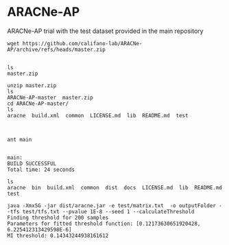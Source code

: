 # ARACNe-AP
ARACNe-AP trial with the test dataset provided in the main repository


	wget https://github.com/califano-lab/ARACNe-AP/archive/refs/heads/master.zip


	ls
	master.zip  

	unzip master.zip
	ls
	ARACNe-AP-master  master.zip
	cd ARACNe-AP-master/
 	ls
	aracne  build.xml  common  LICENSE.md  lib  README.md  test



	ant main


	main:
	BUILD SUCCESSFUL
	Total time: 24 seconds
	
	ls
	aracne  bin  build.xml  common  dist  docs  LICENSE.md  lib  README.md  test

	java -Xmx5G -jar dist/aracne.jar -e test/matrix.txt  -o outputFolder --tfs test/tfs.txt --pvalue 1E-8 --seed 1 --calculateThreshold
	Finding threshold for 200 samples
	Parameters for fitted threshold function: [0.12173630651920428, 6.225412313429598E-6]
	MI threshold: 0.14343244938161612
